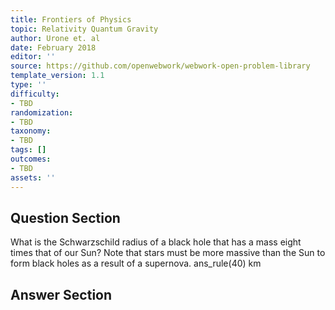 ```yaml
---
title: Frontiers of Physics
topic: Relativity Quantum Gravity
author: Urone et. al
date: February 2018
editor: ''
source: https://github.com/openwebwork/webwork-open-problem-library
template_version: 1.1
type: ''
difficulty:
- TBD
randomization:
- TBD
taxonomy:
- TBD
tags: []
outcomes:
- TBD
assets: ''
---
```


## Question Section 

What is the Schwarzschild radius of a black hole that has a mass eight times that of
our Sun? Note that stars must be more massive than the Sun to form black holes as a
result of a supernova.
ans_rule(40) km



## Answer Section

